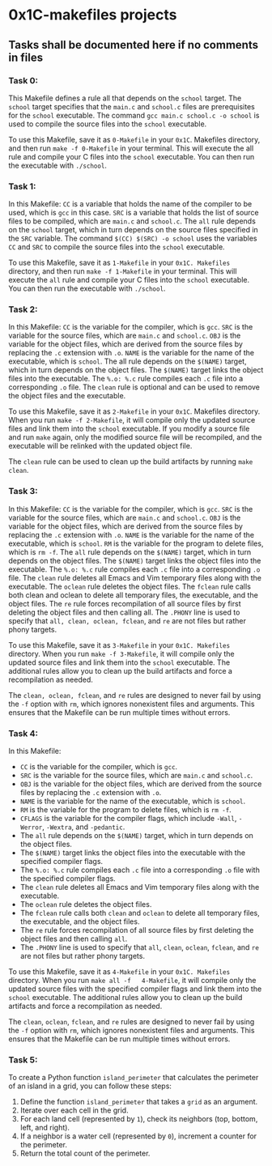 # 0x1C-makefiles projects
## Tasks shall be documented here if no comments in files

### Task 0:
This Makefile defines a rule all that depends on the `school` target. The `school` target specifies that the `main.c` and `school.c` files are prerequisites for the `school` executable. The command `gcc main.c school.c -o school` is used to compile the source files into the `school` executable.

To use this Makefile, save it as `0-Makefile` in your `0x1C`. Makefiles directory, and then run `make -f 0-Makefile` in your terminal. This will execute the all rule and compile your C files into the `school` executable. You can then run the executable with `./school`.

### Task 1:
In this Makefile:
    `CC` is a variable that holds the name of the compiler to be used, which is `gcc` in this case.
    `SRC` is a variable that holds the list of source files to be compiled, which are `main.c` and `school.c`.
    The `all` rule depends on the `school` target, which in turn depends on the source files specified in the `SRC` variable.
    The command `$(CC) $(SRC) -o school` uses the variables `CC` and `SRC` to compile the source files into the `school` executable.

To use this Makefile, save it as `1-Makefile` in your `0x1C. Makefiles` directory, and then run `make -f 1-Makefile` in your terminal. This will execute the `all` rule and compile your C files into the `school` executable. You can then run the executable with `./school`.

### Task 2:
In this Makefile:
    `CC` is the variable for the compiler, which is `gcc`.
    `SRC` is the variable for the source files, which are `main.c` and `school.c`.
    `OBJ` is the variable for the object files, which are derived from the source files by replacing the `.c` extension with `.o`.
    `NAME` is the variable for the name of the executable, which is `school`.
    The all rule depends on the `$(NAME)` target, which in turn depends on the object files.
    The `$(NAME)` target links the object files into the executable.
    The `%.o: %.c` rule compiles each `.c` file into a corresponding `.o` file.
    The `clean` rule is optional and can be used to remove the object files and the executable.

To use this Makefile, save it as `2-Makefile` in your `0x1C`. Makefiles directory. When you run `make -f 2-Makefile`, it will compile only the updated source files and link them into the `school` executable. If you modify a source file and run `make` again, only the modified source file will be recompiled, and the executable will be relinked with the updated object file.

The `clean` rule can be used to clean up the build artifacts by running `make clean`.

### Task 3:
In this Makefile:
    `CC` is the variable for the compiler, which is `gcc`.
    `SRC` is the variable for the source files, which are `main.c` and `school.c`.
    `OBJ` is the variable for the object files, which are derived from the source files by replacing the `.c` extension with `.o`.
    `NAME` is the variable for the name of the executable, which is `school`.
    `RM` is the variable for the program to delete files, which is `rm -f`.
    The `all` rule depends on the `$(NAME)` target, which in turn depends on the object files.
    The `$(NAME)` target links the object files into the executable.
    The `%.o: %.c` rule compiles each `.c` file into a corresponding `.o` file.
    The `clean` rule deletes all Emacs and Vim temporary files along with the executable.
    The `oclean` rule deletes the object files.
    The `fclean` rule calls both clean and oclean to delete all temporary files, the executable, and the object files.
    The `re` rule forces recompilation of all source files by first deleting the object files and then calling all.
    The `.PHONY` line is used to specify that `all, clean, oclean, fclean`, and `re` are not files but rather phony targets.

To use this Makefile, save it as `3-Makefile` in your `0x1C. Makefiles` directory. When you run `make -f 3-Makefile`, it will compile only the updated source files and link them into the `school` executable. The additional rules allow you to clean up the build artifacts and force a recompilation as needed.

The `clean, oclean, fclean`, and `re` rules are designed to never fail by using the `-f` option with `rm`, which ignores nonexistent files and arguments. This ensures that the Makefile can be run multiple times without errors.

### Task 4:
In this Makefile:
- `CC` is the variable for the compiler, which is `gcc`.
- `SRC` is the variable for the source files, which are `main.c` and `school.c`.
- `OBJ` is the variable for the object files, which are derived from the source files by replacing the `.c` extension with `.o`.
- `NAME` is the variable for the name of the executable, which is `school`.
- `RM` is the variable for the program to delete files, which is `rm -f`.
- `CFLAGS` is the variable for the compiler flags, which include `-Wall`, `-Werror`, `-Wextra`, and `-pedantic`.
- The `all` rule depends on the `$(NAME)` target, which in turn depends on the object files.
- The `$(NAME)` target links the object files into the executable with the specified compiler flags.
- The `%.o: %.c` rule compiles each `.c` file into a corresponding `.o` file with the specified compiler flags.
- The `clean` rule deletes all Emacs and Vim temporary files along with the executable.
- The `oclean` rule deletes the object files.
- The `fclean` rule calls both `clean` and `oclean` to delete all temporary files, the executable, and the object files.
- The `re` rule forces recompilation of all source files by first deleting the object files and then calling `all`.
- The `.PHONY` line is used to specify that `all`, `clean`, `oclean`, `fclean`, and `re` are not files but rather phony targets.

To use this Makefile, save it as `4-Makefile` in your `0x1C. Makefiles` directory. When you run `make all -f   4-Makefile`, it will compile only the updated source files with the specified compiler flags and link them into the `school` executable. The additional rules allow you to clean up the build artifacts and force a recompilation as needed.

The `clean`, `oclean`, `fclean`, and `re` rules are designed to never fail by using the `-f` option with `rm`, which ignores nonexistent files and arguments. This ensures that the Makefile can be run multiple times without errors.

### Task 5:
To create a Python function `island_perimeter` that calculates the perimeter of an island in a grid, you can follow these steps:

1. Define the function `island_perimeter` that takes a `grid` as an argument.
2. Iterate over each cell in the grid.
3. For each land cell (represented by `1`), check its neighbors (top, bottom, left, and right).
4. If a neighbor is a water cell (represented by `0`), increment a counter for the perimeter.
5. Return the total count of the perimeter.

